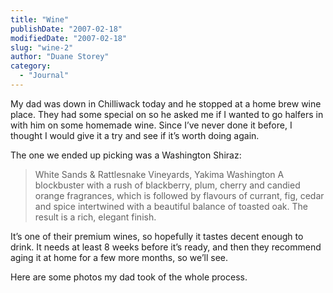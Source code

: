 ```yaml
---
title: "Wine"
publishDate: "2007-02-18"
modifiedDate: "2007-02-18"
slug: "wine-2"
author: "Duane Storey"
category:
  - "Journal"
---
```


My dad was down in Chilliwack today and he stopped at a home brew wine place. They had some special on so he asked me if I wanted to go halfers in with him on some homemade wine. Since I’ve never done it before, I thought I would give it a try and see if it’s worth doing again.

The one we ended up picking was a Washington Shiraz:

> White Sands &amp; Rattlesnake Vineyards, Yakima Washington A blockbuster with a rush of blackberry, plum, cherry and candied orange fragrances, which is followed by flavours of currant, fig, cedar and spice intertwined with a beautiful balance of toasted oak. The result is a rich, elegant finish.

It’s one of their premium wines, so hopefully it tastes decent enough to drink. It needs at least 8 weeks before it’s ready, and then they recommend aging it at home for a few more months, so we’ll see.

Here are some photos my dad took of the whole process.